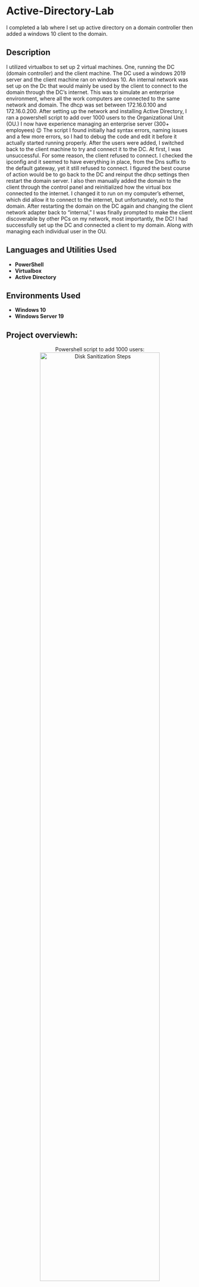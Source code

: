 # Active-Directory-Lab
I completed a lab where I set up active directory on a domain controller then added a windows 10 client to the domain.

<h2>Description</h2>
I utilized virtualbox to set up 2 virtual machines. One, running the DC (domain controller) and the client machine. The DC used a windows 2019 server and the client machine ran on windows 10. An internal network was set up on the Dc that would mainly be used by the client to connect to the domain through the DC’s internet. This was to simulate an enterprise environment, where all the work computers are connected to the same network and domain. The dhcp was set between 172.16.0.100 and 172.16.0.200. After setting up the network and installing Active Directory, I ran a powershell script to add over 1000 users to the Organizational Unit (OU.) 
I now have experience managing an enterprise server (300+ employees) 😉
The script I found initially had syntax errors, naming issues and a few more errors, so I had to debug the code and edit it before it actually started running properly. 
After the users were added, I switched back to the client machine to try and connect it to the DC. At first, I was unsuccessful. For some reason, the client refused to connect. I checked the ipconfig and it seemed to have everything in place, from the Dns suffix to the default gateway, yet it still refused to connect. I figured the best course of action would be to go back to the DC and reinput the dhcp settings then restart the domain server. I also then manually added the domain to the client through the control panel and reinitialized how the virtual box connected to the internet. I changed it to run on my computer’s ethernet, which did allow it to connect to the internet, but unfortunately, not to the domain. After restarting the domain on the DC again and changing the client network adapter back to “internal,” I was finally prompted to make the client discoverable by other PCs on my network, most importantly, the DC! I had successfully set up the DC and connected a client to my domain. Along with managing each individual user in the OU.

<br />


<h2>Languages and Utilities Used</h2>

- <b>PowerShell</b> 
- <b>Virtualbox</b>
- <b>Active Directory</b>

<h2>Environments Used </h2>

- <b>Windows 10</b> 
- <b>Windows Server 19</b>

<h2>Project overviewh:</h2>

<p align="center">
Powershell script to add 1000 users: <br/>
<img src="https://i.imgur.com/7xPPMQ6.png" height="80%" width="80%" alt="Disk Sanitization Steps"/>
<br />
<br />
Succesfully added the windows 10 client to the domain:  <br/>
<img src="https://i.imgur.com/U5nkMTP.png" height="80%" width="80%" alt="Disk Sanitization Steps"/>
<br />
<br />
Making sure the DHCP was correctly set up with my ip address: <br/>
<img src="https://i.imgur.com/xPlZquj.png" height="80%" width="80%" alt="Disk Sanitization Steps"/>
<br />
<br />
Confirming the windows 10 client could succesfully connect to the domain:  <br/>
(I should probably switch this with the 2nd part)  
<img src="https://i.imgur.com/shhDCq6.png" height="80%" width="80%" alt="Disk Sanitization Steps"/>
<br />
<br />
1000 added users:  <br/>
<img src=https://i.imgur.com/AIIE4Ft.png" height="80%" width="80%" alt="Disk Sanitization Steps"/>
<br />
<br />

<!--
 ```diff
- text in red
+ text in green
! text in orange
# text in gray
@@ text in purple (and bold)@@
```
--!>
